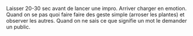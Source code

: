 Laisser 20-30 sec avant de lancer une impro.
Arriver charger en emotion.
Quand on se pas quoi faire faire des geste simple (arroser les plantes) et observer les autres.
Quand on ne sais ce que signifie un mot le demander un public.